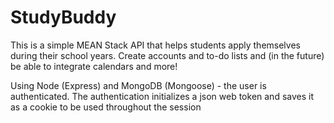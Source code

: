 # StudyBuddy
This is a simple MEAN Stack API that helps students apply themselves during their school years. Create accounts and to-do lists and (in the future) be able to integrate calendars and more!

Using Node (Express) and MongoDB (Mongoose) - the user is authenticated. The authentication initializes a json web token and saves it as a cookie to be used throughout the session
